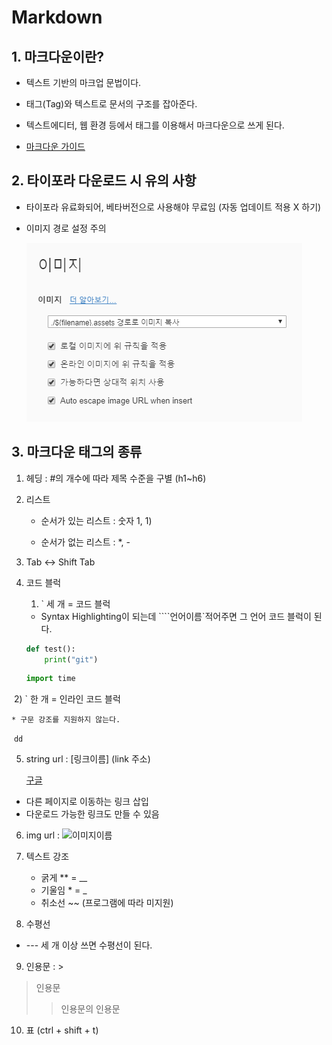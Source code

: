 # Markdown

## 1. 마크다운이란?

- 텍스트 기반의 마크업 문법이다.
- 태그(Tag)와 텍스트로 문서의 구조를 잡아준다.

- 텍스트에디터, 웹 환경 등에서 태그를 이용해서 마크다운으로 쓰게 된다.
- [마크다운 가이드](https://www.markdownguide.org/cheat-sheet)



## 2. 타이포라 다운로드 시 유의 사항

- 타이포라 유료화되어, 베타버전으로 사용해야 무료임 (자동 업데이트 적용 X 하기)

- 이미지 경로 설정 주의

  ![image-20220112171447300](test.assets/image-20220112171447300.png)



## 3. 마크다운 태그의 종류

1. 헤딩 : #의 개수에 따라 제목 수준을 구별 (h1~h6)

2. 리스트
   * 순서가 있는 리스트 : 숫자 1, 1)

   * 순서가 없는 리스트 : *, -
3. Tab <-> Shift Tab

4. 코드 블럭

   1) ` 세 개 = 코드 블럭
   
   * Syntax Highlighting이 되는데 ````언어이름`적어주면 그 언어 코드 블럭이 된다.
   
   ```python
   def test():
       print("git")
   ```
   
   ```python
   import time
   ```
   
   

​		2) ` 한 개  = 인라인 코드 블럭 

	* 구문 강조를 지원하지 않는다.

​		`dd`



5. string url : [링크이름] (link 주소)

   [구글](https://www.google.com)

* 다른 페이지로 이동하는 링크 삽입
* 다운로드 가능한 링크도 만들 수 있음



6. img url : ![이미지이름](이미지주소)



7. 텍스트 강조
   * 굵게 **  = __
   * 기울임 * = _
   * 취소선 ~~ (프로그램에 따라 미지원)



8. 수평선

  * \--- 세 개 이상 쓰면 수평선이 된다.

     

9. 인용문 : > 

>인용문
>
>> 인용문의 인용문



10. 표 (ctrl + shift + t)
